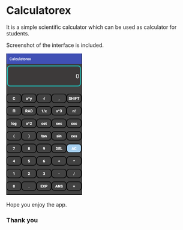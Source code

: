 # Calculatorex

 It is a simple scientific calculator which can be used as calculator for students.
 
 Screenshot of the interface is included.
 
 <img src="/calculator_screenshot.png" alt="Demo 1" width="40%"/>


  Hope you enjoy the app.
  
### Thank you
